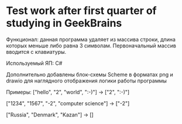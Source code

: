 # Test work after first quarter of studying in GeekBrains  

Функционал: данная программа удаляет из массива строки, длина которых меньше либо равна 3 символам.
Первоначальный массив вводится с клавиатуры.

Используемый ЯП: C#

Дополнительно добавлены блок-схемы Scheme в форматах png и drawio для наглядного отображения логики работы программы


Примеры:
["hello", "2", "world", ":-)"] -> ["2", ":-)"]

["1234", "1567", "-2", "computer science"] -> ["-2"]

["Russia", "Denmark", "Kazan"] -> []

